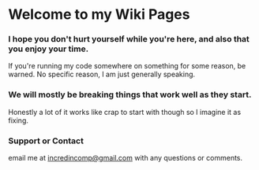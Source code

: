 # Welcome to my Wiki Pages

### I hope you don't hurt yourself while you're here, and also that you enjoy your time.
If you're running my code somewhere on something for some reason, be warned.
No specific reason, I am just generally speaking.

### We will mostly be breaking things that work well as they start.
Honestly a lot of it works like crap to start with though so I imagine it as fixing.

### Support or Contact

email me at incredincomp@gmail.com with any questions or comments. 
